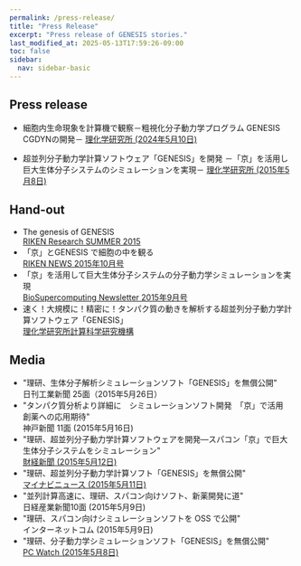 ```yaml
---
permalink: /press-release/
title: "Press Release"
excerpt: "Press release of GENESIS stories."
last_modified_at: 2025-05-13T17:59:26-09:00
toc: false
sidebar:
  nav: sidebar-basic
---
```


## Press release

-   細胞内生命現象を計算機で観察－粗視化分子動力学プログラム GENESIS CGDYNの開発－
    [理化学研究所 (2024年5月10日)](https://www.riken.jp/press/2024/20240510_3/index.html)

-   超並列分子動力学計算ソフトウェア「GENESIS」を開発 －「京」を活用し巨大生体分子システムのシミュレーションを実現－
    [理化学研究所 (2015年5月8日)](http://www.riken.jp/pr/press/2015/20150508_2/)

## Hand-out

-   The genesis of GENESIS  
    [RIKEN Research SUMMER 2015](http://www.riken.jp/~/media/riken/pr/publications/riken_research/2015/rr201506.pdf)
-   「京」とGENESIS で細胞の中を観る  
    [RIKEN NEWS 2015年10月号](https://www.riken.jp/medialibrary/riken/pr/publications/news/2015/rn201510.pdf)
-   「京」を活用して巨大生体分子システムの分子動力学シミュレーションを実現  
    [BioSupercomputing Newsletter 2015年9月号](http://www.scls.riken.jp/newsletter/Vol.13/pdf/biospcmp_news_13.pdf)
-   速く！大規模に！精密に！タンパク質の動きを解析する超並列分子動力学計算ソフトウェア「GENESIS」  
    [理化学研究所計算科学研究機構](https://aics.riken.jp/jp/science/research-highlights/genesis.html)

## Media

-   "理研、生体分子解析シミュレーションソフト「GENESIS」を無償公開"   
    日刊工業新聞 25面（2015年5月26日）
-   "タンパク質分析より詳細に　シミュレーションソフト開発　「京」で活用　創薬への応用期待"  
    神戸新聞 11面 (2015年5月16日)
-   "理研、超並列分子動力学計算ソフトウェアを開発―スパコン「京」で巨大生体分子システムをシミュレーション"  
    [財経新聞 (2015年5月12日)](http://www.zaikei.co.jp/article/20150512/248934.html)
-   "理研、超並列分子動力学計算ソフト「GENESIS」を無償公開"  
    [マイナビニュース (2015年5月11日)](http://news.mynavi.jp/news/2015/05/11/408/)
-   "並列計算高速に、理研、スパコン向けソフト、新薬開発に道"  
    日経産業新聞10面 (2015年5月9日)
-   "理研、スパコン向けシミュレーションソフトを OSS で公開"   
    インターネットコム (2015年5月9日)
-   "理研、分子動力学シミュレーションソフト「GENESIS」を無償公開"  
    [PC Watch (2015年5月8日)](http://pc.watch.impress.co.jp/docs/news/yajiuma/20150508_700932.html)



